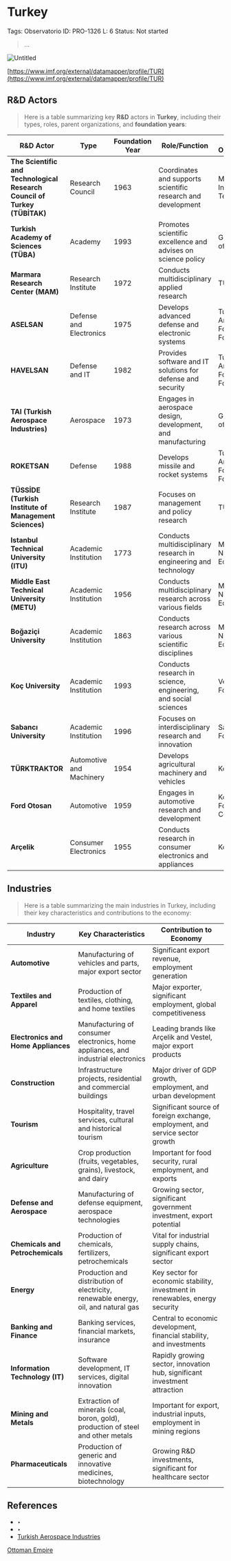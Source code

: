 # Turkey

Tags: Observatorio
ID: PRO-1326
L: 6
Status: Not started

> …
> 

![Untitled](Turkey%20133956e8f40e8121a97dc87a15b001a6/Untitled.png)

[https://www.imf.org/external/datamapper/profile/TUR](https://www.imf.org/external/datamapper/profile/TUR)

## R&D Actors

> Here is a table summarizing key **R&D** actors in **Turkey**, including their types, roles, parent organizations, and **foundation years**:
> 

| **R&D Actor** | **Type** | **Foundation Year** | **Role/Function** | **Parent Organization** |
| --- | --- | --- | --- | --- |
| **The Scientific and Technological Research Council of Turkey (TÜBİTAK)** | Research Council | 1963 | Coordinates and supports scientific research and development | Ministry of Industry and Technology |
| **Turkish Academy of Sciences (TÜBA)** | Academy | 1993 | Promotes scientific excellence and advises on science policy | Government of Turkey |
| **Marmara Research Center (MAM)** | Research Institute | 1972 | Conducts multidisciplinary applied research | TÜBİTAK |
| **ASELSAN** | Defense and Electronics | 1975 | Develops advanced defense and electronic systems | Turkish Armed Forces Foundation |
| **HAVELSAN** | Defense and IT | 1982 | Provides software and IT solutions for defense and security | Turkish Armed Forces Foundation |
| **TAI (Turkish Aerospace Industries)** | Aerospace | 1973 | Engages in aerospace design, development, and manufacturing | Government of Turkey |
| **ROKETSAN** | Defense | 1988 | Develops missile and rocket systems | Turkish Armed Forces Foundation |
| **TÜSSİDE (Turkish Institute of Management Sciences)** | Research Institute | 1987 | Focuses on management and policy research | TÜBİTAK |
| **Istanbul Technical University (ITU)** | Academic Institution | 1773 | Conducts multidisciplinary research in engineering and technology | Ministry of National Education |
| **Middle East Technical University (METU)** | Academic Institution | 1956 | Conducts multidisciplinary research across various fields | Ministry of National Education |
| **Boğaziçi University** | Academic Institution | 1863 | Conducts research across various scientific disciplines | Ministry of National Education |
| **Koç University** | Academic Institution | 1993 | Conducts research in science, engineering, and social sciences | Vehbi Koç Foundation |
| **Sabancı University** | Academic Institution | 1996 | Focuses on interdisciplinary research and innovation | Sabancı Foundation |
| **TÜRKTRAKTOR** | Automotive and Machinery | 1954 | Develops agricultural machinery and vehicles | Koç Holding |
| **Ford Otosan** | Automotive | 1959 | Engages in automotive research and development | Koç Holding, Ford Motor Company |
| **Arçelik** | Consumer Electronics | 1955 | Conducts research in consumer electronics and appliances | Koç Holding |

## Industries

> Here is a table summarizing the main industries in Turkey, including their key characteristics and contributions to the economy:
> 

| Industry | Key Characteristics | Contribution to Economy |
| --- | --- | --- |
| **Automotive** | Manufacturing of vehicles and parts, major export sector | Significant export revenue, employment generation |
| **Textiles and Apparel** | Production of textiles, clothing, and home textiles | Major exporter, significant employment, global competitiveness |
| **Electronics and Home Appliances** | Manufacturing of consumer electronics, home appliances, and industrial electronics | Leading brands like Arçelik and Vestel, major export products |
| **Construction** | Infrastructure projects, residential and commercial buildings | Major driver of GDP growth, employment, and urban development |
| **Tourism** | Hospitality, travel services, cultural and historical tourism | Significant source of foreign exchange, employment, and service sector growth |
| **Agriculture** | Crop production (fruits, vegetables, grains), livestock, and dairy | Important for food security, rural employment, and exports |
| **Defense and Aerospace** | Manufacturing of defense equipment, aerospace technologies | Growing sector, significant government investment, export potential |
| **Chemicals and Petrochemicals** | Production of chemicals, fertilizers, petrochemicals | Vital for industrial supply chains, significant export sector |
| **Energy** | Production and distribution of electricity, renewable energy, oil, and natural gas | Key sector for economic stability, investment in renewables, energy security |
| **Banking and Finance** | Banking services, financial markets, insurance | Central to economic development, financial stability, and investments |
| **Information Technology (IT)** | Software development, IT services, digital innovation | Rapidly growing sector, innovation hub, significant investment attraction |
| **Mining and Metals** | Extraction of minerals (coal, boron, gold), production of steel and other metals | Important for export, industrial inputs, employment in mining regions |
| **Pharmaceuticals** | Production of generic and innovative medicines, biotechnology | Growing R&D investments, significant for healthcare sector |

## References

- ‣
- ‣
- [Turkish Aerospace Industries](https://en.wikipedia.org/wiki/Turkish_Aerospace_Industries)

[Ottoman Empire](Turkey%20133956e8f40e8121a97dc87a15b001a6/Ottoman%20Empire%20133956e8f40e81d2ae28d58e4183784b.md)